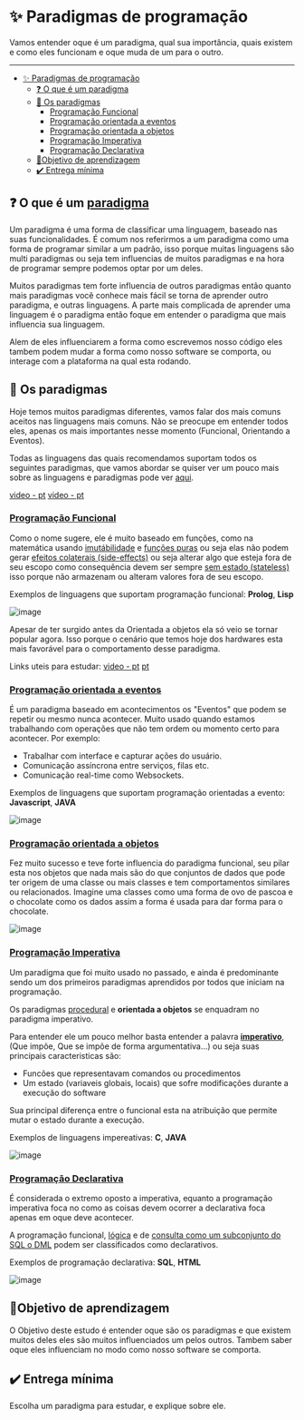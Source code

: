  # ✨ Paradigmas de programação

Vamos entender oque é um paradigma, qual sua importância, quais existem e como eles funcionam e oque muda de um para o outro.

------------------------

- [✨ Paradigmas de programação](#-paradigmas-de-programação)
  - [❓ O que é um paradigma](#-o-que-é-um-paradigma)
  - [🧰 Os paradigmas](#-os-paradigmas)
    - [Programação Funcional](#programação-funcional)
    - [Programação orientada a eventos](#programação-orientada-a-eventos)
    - [Programação orientada a objetos](#programação-orientada-a-objetos)
    - [Programação Imperativa](#programação-imperativa)
    - [Programação Declarativa](#programação-declarativa)
  - [🧠Objetivo de aprendizagem](#objetivo-de-aprendizagem)
  - [✔️ Entrega mínima](#️-entrega-mínima)


## ❓ O que é um [paradigma](https://pt.wikipedia.org/wiki/Paradigma_de_programa%C3%A7%C3%A3o)

Um paradigma é uma forma de classificar uma linguagem, baseado nas suas funcionalidades. É comum nos referirmos a um paradigma como uma forma de programar similar a um padrão, isso porque muitas linguagens são multi paradigmas ou seja tem influencias de muitos paradigmas e na hora de programar sempre podemos optar por um deles.

Muitos paradigmas tem forte influencia de outros paradigmas então quanto mais paradigmas você conhece mais fácil se torna de aprender outro paradigma, e outras linguagens. A parte mais complicada de aprender uma linguagem é o paradigma então foque em entender o paradigma que mais influencia sua linguagem.

Alem de eles influenciarem a forma como escrevemos nosso código eles tambem podem mudar a forma como nosso software se comporta, ou interage com a plataforma na qual esta rodando.

## 🧰 Os paradigmas

Hoje temos muitos paradigmas diferentes, vamos falar dos mais comuns aceitos nas linguagens mais comuns. Não se preocupe em entender todos eles, apenas os mais importantes nesse momento (Funcional, Orientando a Eventos).

Todas as linguagens das quais recomendamos suportam todos os seguintes paradigmas, que vamos abordar se quiser ver um pouco mais sobre as linguagens e paradigmas pode ver [aqui](https://en.wikipedia.org/wiki/Comparison_of_programming_languages).

[video - pt](https://www.youtube.com/watch?v=pbUS-1-cjqk) [video - pt](https://www.youtube.com/watch?v=uwPP4oO9w8s)

### [Programação Funcional](https://pt.wikipedia.org/wiki/Programa%C3%A7%C3%A3o_funcional)

Como o nome sugere, ele é muito baseado em funções, como na matemática usando [imutábilidade](https://segredo.dev/o-que-e-imutabilidade/) e [funções puras](https://en.wikipedia.org/wiki/Pure_function) ou seja elas não podem gerar [efeitos colaterais (side-effects)](https://en.wikipedia.org/wiki/Side_effect_(computer_science)) ou seja alterar algo que esteja fora de seu escopo como consequência devem ser sempre [sem estado (stateless)](https://www.redhat.com/pt-br/topics/cloud-native-apps/stateful-vs-stateless) isso porque não armazenam ou alteram valores fora de seu escopo.

Exemplos de linguagens que suportam programação funcional: **Prolog**, **Lisp**

![image](https://user-images.githubusercontent.com/12430365/134960583-890f7858-7cdf-41b6-b1d4-744edc655740.png)

Apesar de ter surgido antes da Orientada a objetos ela só veio se tornar popular agora. Isso porque o cenário que temos hoje dos hardwares esta mais favorável para o comportamento desse paradigma.

Links uteis para estudar:
[video - pt](https://www.youtube.com/watch?v=BxbHGPivjdc) [pt](https://medium.com/trainingcenter/programa%C3%A7%C3%A3o-funcional-para-iniciantes-9e2beddb5b43)


### [Programação orientada a eventos](https://pt.wikipedia.org/wiki/Programa%C3%A7%C3%A3o_orientada_a_eventos)

É um paradigma baseado em acontecimentos os "Eventos" que podem se repetir ou mesmo nunca acontecer.  Muito usado quando estamos trabalhando com operações que não tem ordem ou momento certo para acontecer. Por exemplo:

- Trabalhar com interface e capturar ações do usuário.
- Comunicação assíncrona entre serviços, filas etc.
- Comunicação real-time como Websockets.

Exemplos de linguagens que suportam programação orientadas a evento: **Javascript**, **JAVA**

![image](https://user-images.githubusercontent.com/12430365/134962034-0e1654ce-0e62-4ec6-a0d0-c6fb43b80318.png)

### [Programação orientada a objetos](https://pt.wikipedia.org/wiki/Orienta%C3%A7%C3%A3o_a_objetos)

Fez muito sucesso e teve forte influencia do paradigma funcional, seu pilar esta nos objetos que nada mais são do que conjuntos de dados que pode ter origem de uma classe ou mais classes  e tem comportamentos similares ou relacionados. Imagine uma classes como uma forma de ovo de pascoa e o chocolate como os dados assim a forma é usada para dar forma para o chocolate. 

![image](https://user-images.githubusercontent.com/12430365/134964109-63dc2b12-85f5-4396-9b0e-cc76f11b5550.png)

### [Programação Imperativa](https://pt.wikipedia.org/wiki/Programa%C3%A7%C3%A3o_imperativa)

Um paradigma que foi muito usado no passado, e ainda é predominante sendo um dos primeiros paradigmas aprendidos por todos que iniciam na programação. 

Os paradigmas [procedural](https://pt.wikipedia.org/wiki/Programa%C3%A7%C3%A3o_procedural) e **orientada a objetos** se enquadram no paradigma imperativo.

Para entender ele um pouco melhor basta entender a palavra [**imperativo**](https://www.dicio.com.br/imperativo/), (Que impõe, Que se impõe de forma argumentativa...) ou seja suas principais caracteristicas são:

- Funcões que representavam comandos ou procedimentos
- Um estado (variaveis globais, locais) que sofre modificações durante a execução do software

Sua principal diferença entre o funcional esta na atribuição que permite mutar o estado durante a execução.

Exemplos de linguagens impereativas: **C**, **JAVA**

![image](https://user-images.githubusercontent.com/12430365/134961583-a4a735bb-d168-49bd-bd95-480fb5cc12fd.png)


### [Programação Declarativa](https://pt.wikipedia.org/wiki/Programa%C3%A7%C3%A3o_declarativa)

É considerada o extremo oposto a imperativa, equanto a programação imperativa foca no como as coisas devem ocorrer a declarativa foca apenas em oque deve acontecer.

A programação funcional, [lógica](https://pt.wikipedia.org/wiki/Programa%C3%A7%C3%A3o_l%C3%B3gica) e de [consulta como um subconjunto do SQL o DML](https://pt.wikipedia.org/wiki/SQL) podem ser classificados como declarativos.

Exemplos de programação declarativa: **SQL**, **HTML**

![image](https://user-images.githubusercontent.com/12430365/136567504-c8bb465c-a91e-4c48-be54-c7d0cf58885f.png)


## 🧠Objetivo de aprendizagem

O Objetivo deste estudo é entender oque são os paradigmas e que existem muitos deles eles são muitos influenciados um pelos outros. Tambem saber oque eles influenciam no modo como nosso software se comporta.

## ✔️ Entrega mínima

Escolha um paradigma para estudar, e explique sobre ele.

